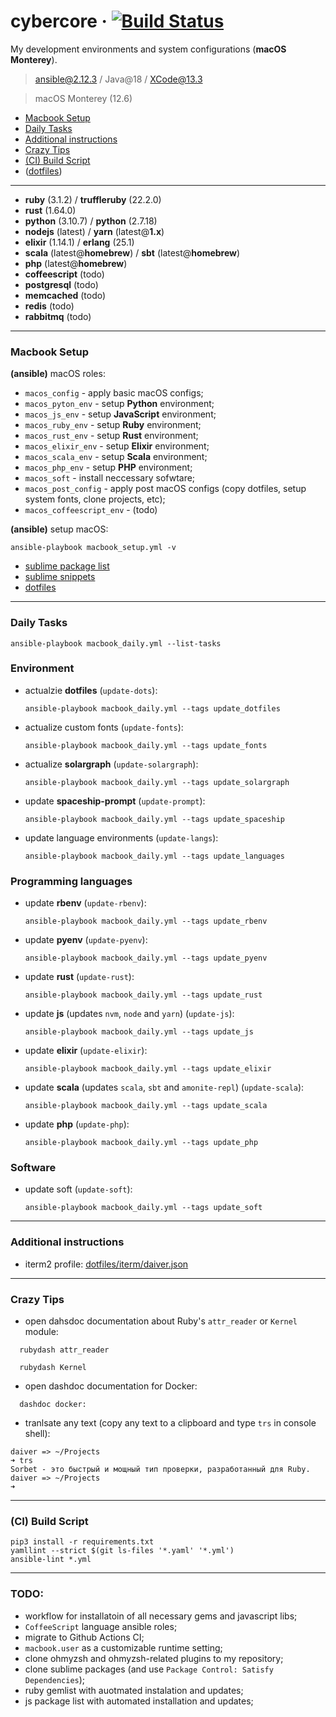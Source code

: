 # cybercore &middot; [![Build Status](https://travis-ci.org/0exp/cybercore.svg?branch=master)](https://travis-ci.org/0exp/cybercore)

My development environments and system configurations (**macOS Monterey**).

> ansible@2.12.3 / Java@18 / XCode@13.3

> macOS Monterey (12.6)

- [Macbook Setup](#macbook-setup)
- [Daily Tasks](#daily-tasks)
- [Additional instructions](#additional-instructions)
- [Crazy Tips](#crazy-tips)
- [(CI) Build Script](#ci-build-script)
- ([dotfiles](dotfiles))

---

- **ruby** (3.1.2) / **truffleruby** (22.2.0)
- **rust** (1.64.0)
- **python** (3.10.7) / **python** (2.7.18)
- **nodejs** (latest) / **yarn** (latest@**1.x**)
- **elixir** (1.14.1) / **erlang** (25.1)
- **scala** (latest@**homebrew**) / **sbt** (latest@**homebrew**)
- **php** (latest@**homebrew**)
- **coffeescript** (todo)
- **postgresql** (todo)
- **memcached** (todo)
- **redis** (todo)
- **rabbitmq** (todo)

---

### Macbook Setup

**(ansible)** macOS roles:
  - `macos_config` - apply basic macOS configs;
  - `macos_pyton_env` - setup **Python** environment;
  - `macos_js_env` - setup **JavaScript** environment;
  - `macos_ruby_env` - setup **Ruby** environment;
  - `macos_rust_env` - setup **Rust** environment;
  - `macos_elixir_env` - setup **Elixir** environment;
  - `macos_scala_env` - setup **Scala** environment;
  - `macos_php_env` - setup **PHP** environment;
  - `macos_soft` - install neccessary sofwtare;
  - `macos_post_config` - apply post macOS configs (copy dotfiles, setup system fonts, clone projects, etc);
  - `macos_coffeescript_env` - (todo)

**(ansible)** setup macOS:
```shell
ansible-playbook macbook_setup.yml -v
```

- [sublime package list](dotfiles/sublime/packages.md)
- [sublime snippets](dotfiles/sublime/snippets.md)
- [dotfiles](dotfiles)

---

### Daily Tasks

```shell
ansible-playbook macbook_daily.yml --list-tasks
```

### Environment

- actualzie **dotfiles** (`update-dots`):
  ```shell
  ansible-playbook macbook_daily.yml --tags update_dotfiles
  ````
- actualize custom fonts (`update-fonts`):
  ```shell
  ansible-playbook macbook_daily.yml --tags update_fonts
  ```
- actualize **solargraph** (`update-solargraph`):
  ```shell
  ansible-playbook macbook_daily.yml --tags update_solargraph
  ```
- update **spaceship-prompt** (`update-prompt`):
  ```shell
  ansible-playbook macbook_daily.yml --tags update_spaceship
  ```
- update language environments (`update-langs`):
  ```shell
  ansible-playbook macbook_daily.yml --tags update_languages
  ```

### Programming languages

- update **rbenv** (`update-rbenv`):
  ```shell
  ansible-playbook macbook_daily.yml --tags update_rbenv
  ```
- update **pyenv** (`update-pyenv`):
  ```shell
  ansible-playbook macbook_daily.yml --tags update_pyenv
  ```
- update **rust** (`update-rust`):
  ```shell
  ansible-playbook macbook_daily.yml --tags update_rust
  ```
- update **js** (updates `nvm`, `node` and `yarn`) (`update-js`):
  ```shell
  ansible-playbook macbook_daily.yml --tags update_js
  ```
- update **elixir** (`update-elixir`):
  ```shell
  ansible-playbook macbook_daily.yml --tags update_elixir
  ```
- update **scala** (updates `scala`, `sbt` and `amonite-repl`) (`update-scala`):
  ```shell
  ansible-playbook macbook_daily.yml --tags update_scala
  ```

- update **php** (`update-php`):
  ```shell
  ansible-playbook macbook_daily.yml --tags update_php
  ```

### Software

- update soft (`update-soft`):
  ```shell
  ansible-playbook macbook_daily.yml --tags update_soft
  ```

---

### Additional instructions

- iterm2 profile: [dotfiles/iterm/daiver.json](dotfiles/iterm/daiver.json)

---

### Crazy Tips

- open dahsdoc documentation about Ruby's `attr_reader` or `Kernel` module:
```shell
  rubydash attr_reader
```
```shell
  rubydash Kernel
```

- open dashdoc documentation for Docker:
```shell
  dashdoc docker:
```

- tranlsate any text (copy any text to a clipboard and type `trs` in console shell):
```shell
daiver => ~/Projects
➜ trs
Sorbet - это быстрый и мощный тип проверки, разработанный для Ruby.
daiver => ~/Projects
➜
 ```

---

### (CI) Build Script

```shell
pip3 install -r requirements.txt
yamllint --strict $(git ls-files '*.yaml' '*.yml')
ansible-lint *.yml
```

---

### TODO:

- workflow for installatoin of all necessary gems and javascript libs;
- `CoffeeScript` language ansible roles;
- migrate to Github Actions CI;
- `macbook.user` as a customizable runtime setting;
- clone ohmyzsh and ohmyzsh-related plugins to my repository;
- clone sublime packages (and use `Package Control: Satisfy Dependencies`);
- ruby gemlist with auotmated instalation and updates;
- js package list with automated installation and updates;
